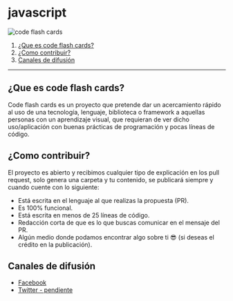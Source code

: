 # javascript

![code flash cards](https://i.postimg.cc/dVc8gRrZ/CFC.png)

1. [¿Que es code flash cards?](#¿Que-es-code-flash-cards?)
2. [¿Como contribuir?](#¿Como-contribuir?)
3. [Canales de difusión](#Canales-de-difusión)

---

## ¿Que es code flash cards?

Code flash cards es un proyecto que pretende dar un acercamiento rápido al uso de una tecnología, lenguaje, biblioteca o framework a aquellas personas con un aprendizaje visual, que requieran de ver dicho uso/aplicación con buenas prácticas de programación y pocas líneas de código.

## ¿Como contribuir?

El proyecto es abierto y recibimos cualquier tipo de explicación en los pull request, solo genera una carpeta y tu contenido, se publicará siempre y cuando cuente con lo siguiente:


* Está escrita en el lenguaje al que realizas la propuesta (PR).
* Es 100% funcional.
* Está escrita en menos de 25 líneas de código.
* Redacción corta de que es lo que buscas comunicar en el mensaje del PR.
* Algún medio donde podamos encontrar algo sobre ti 😎 (si deseas el crédito en la publicación).


## Canales de difusión

- [Facebook](facebook.com/CodeFlashCards/)
- [Twitter - pendiente]()